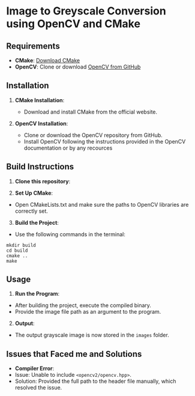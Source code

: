 # Image to Greyscale Conversion using OpenCV and CMake

## Requirements

- **CMake**: [Download CMake](https://cmake.org/download/)
- **OpenCV**: Clone or download [OpenCV from GitHub](https://github.com/opencv/opencv)

## Installation

1. **CMake Installation**:
   - Download and install CMake from the official website.
  
2. **OpenCV Installation**:
   - Clone or download the OpenCV repository from GitHub.
   - Install OpenCV following the instructions provided in the OpenCV documentation or by any recources

## Build Instructions

1. **Clone this repository**:

2. **Set Up CMake**:
- Open CMakeLists.txt and make sure the paths to OpenCV libraries are correctly set.

3. **Build the Project**:
- Use the following commands in the terminal:
```
mkdir build
cd build
cmake ..
make
```

## Usage

1. **Run the Program**:
- After building the project, execute the compiled binary.
- Provide the image file path as an argument to the program.

2. **Output**:
- The output grayscale image is now stored in the `images` folder.

## Issues that Faced me and Solutions

- **Compiler Error**:
- Issue: Unable to include `<opencv2/opencv.hpp>`.
- Solution: Provided the full path to the header file manually, which resolved the issue.
